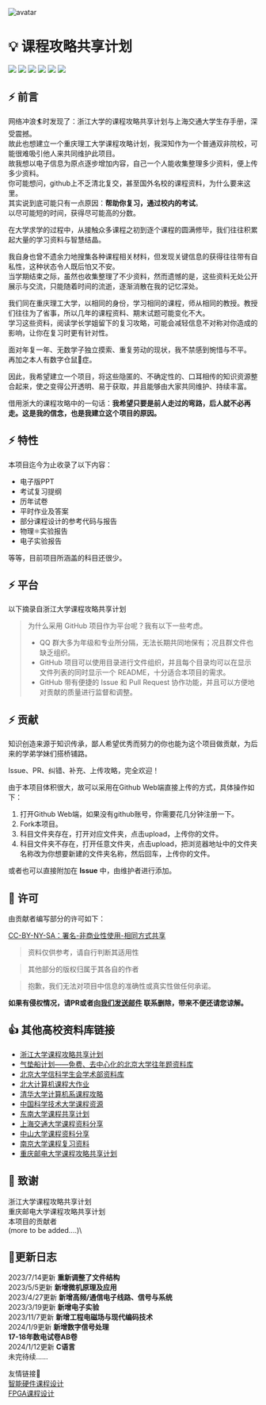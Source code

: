 ![avatar](https://www.cqut.edu.cn/images/logo.png)
# 💡 课程攻略共享计划
[![](https://img.shields.io/github/watchers/Royfor12/CQUT-electronic-information-engineering.svg?style=flat)](https://github.com/Royfor12/CQUT-electronic-information-engineering/watchers)
[![](https://img.shields.io/github/stars/Royfor12/CQUT-electronic-information-engineering.svg?style=flat)](https://github.com/Royfor12/CQUT-electronic-information-engineering/stargazers)
[![](https://img.shields.io/github/forks/Royfor12/CQUT-electronic-information-engineering.svg?style=flat)](https://github.com/Royfor12/CQUT-electronic-information-engineering/network/members)
[![](https://img.shields.io/github/issues-pr-closed-raw/Royfor12/CQUT-electronic-information-engineering.svg?style=flat)](https://github.com/Royfor12/CQUT-electronic-information-engineering/issues)
![](https://img.shields.io/github/repo-size/Royfor12/CQUT-electronic-information-engineering.svg?style=flat)
![](https://img.shields.io/badge/license-MIT-blue)

## ⚡ 前言

网络冲浪🏄时发现了：浙江大学的课程攻略共享计划与上海交通大学生存手册，深受震撼。\
故此也想建立一个重庆理工大学课程攻略计划，我深知作为一个普通双非院校，可能很难吸引他人来共同维护此项目。\
故我想以电子信息为原点逐步增加内容，自己一个人能收集整理多少资料，便上传多少资料。\
你可能想问，github上不乏清北复交，甚至国外名校的课程资料，为什么要来这里。\
其实说到底可能只有一点原因：**帮助你复习，通过校内的考试**。\
以尽可能短的时间，获得尽可能高的分数。

在大学求学的过程中，从接触众多课程之初到逐个课程的圆满修毕，我们往往积累起大量的学习资料与智慧结晶。

我自身也曾不遗余力地搜集各种课程相关材料，但发现关键信息的获得往往带有自私性，这种状态令人既后怕又不安。\
当学期结束之际，虽然也收集整理了不少资料，然而遗憾的是，这些资料无处公开展示与交流，只能随着时间的流逝，逐渐消散在我的记忆深处。

我们同在重庆理工大学，以相同的身份，学习相同的课程，师从相同的教授。教授们往往为了省事，所以几年的课程资料、期末试题可能变化不大。\
学习这些资料，阅读学长学姐留下的复习攻略，可能会减轻信息不对称对你造成的影响，让你在复习时更有针对性。

面对年复一年、无数学子独立摸索、重复劳动的现状，我不禁感到惋惜与不平。\
再加之本人有数字仓鼠🐹症。

因此，我希望建立一个项目，将这些隐匿的、不确定性的、口耳相传的知识资源整合起来，使之变得公开透明、易于获取，并且能够由大家共同维护、持续丰富。

借用浙大的课程攻略中的一句话：**我希望只要是前人走过的弯路，后人就不必再走。这是我的信念，也是我建立这个项目的原因。**

## ⚡ 特性

本项目迄今为止收录了以下内容：

- 电子版PPT
- 考试复习提纲
- 历年试卷
- 平时作业及答案
- 部分课程设计的参考代码与报告
- 物理⚛️实验报告
- 电子实验报告

等等，目前项目所涵盖的科目还很少。

## ⚡ 平台

以下摘录自浙江大学课程攻略共享计划

> 为什么采用 GitHub 项目作为平台呢？我有以下一些考虑。
>
> - QQ 群大多为年级和专业所分隔，无法长期共同地保有；况且群文件也缺乏组织。
> - GitHub 项目可以使用目录进行文件组织，并且每个目录均可以在显示文件列表的同时显示一个 README，十分适合本项目的需求。
> - GitHub 带有便捷的 Issue 和 Pull Request 协作功能，并且可以方便地对贡献的质量进行监督和调整。

## ⚡ 贡献

知识创造来源于知识传承，鄙人希望优秀而努力的你也能为这个项目做贡献，为后来的学弟学妹们搭桥铺路。

Issue、PR、纠错、补充、上传攻略，完全欢迎！

由于本项目体积很大，故可以采用在Github Web端直接上传的方式，具体操作如下：

1. 打开Github Web端，如果没有github账号，你需要花几分钟注册一下。
2. Fork本项目。
3. 科目文件夹存在，打开对应文件夹，点击upload，上传你的文件。
4. 科目文件夹不存在，打开任意文件夹，点击upload，把浏览器地址中的文件夹名称改为你想要新建的文件夹名称，然后回车，上传你的文件。

或者也可以直接附加在 **Issue** 中，由维护者进行添加。

## 📄 许可

由贡献者编写部分的许可如下：

[CC-BY-NY-SA：署名-非商业性使用-相同方式共享](https://creativecommons.org/licenses/by-nc-sa/4.0/deed.zh)

> 资料仅供参考，请自行判断其适用性

> 其他部分的版权归属于其各自的作者

> 抱歉，我们无法对项目中信息的准确性或真实性做任何承诺。

**如果有侵权情况，请PR或者[向我们发送邮件](mailto:Roy120550@gmail.com) 联系删除，带来不便还请您谅解。**

## 👍 其他高校资料库链接

- [浙江大学课程攻略共享计划](https://github.com/QSCTech/zju-icicles)
- [气垫船计划——免费、去中心化的北京大学往年题资料库](https://github.com/martinwu42/project-hover)
- [北京大学信科学生会学术部资料库](https://github.com/EECS-PKU-XSB/Shared-learning-materials)
- [北大计算机课程大作业](https://github.com/tongtzeho/PKUCourse)
- [清华大学计算机系课程攻略](https://github.com/PKUanonym/REKCARC-TSC-UHT)
- [中国科学技术大学课程资源](https://github.com/USTC-Resource/USTC-Course)
- [东南大学课程共享计划](https://github.com/zjdx1998/seucourseshare)
- [上海交通大学课程资料分享](https://github.com/CoolPhilChen/SJTU-Courses/)
- [中山大学课程资料分享](https://github.com/sysuexam/SYSU-Exam)
- [南京大学课程复习资料](https://github.com/idealclover/NJU-Review-Materials)
- [重庆邮电大学课程攻略共享计划](https://github.com/NMID-CQUPT/CLF-CQPUT?tab=readme-ov-file)

## 🙏 致谢

浙江大学课程攻略共享计划\
重庆邮电大学课程攻略共享计划\
本项目的贡献者\
(more to be added....)\

## 📔更新日志
2023/7/14更新
**重新调整了文件结构**\
2023/5/5更新
**新增微机原理及应用**\
2023/4/27更新
**新增高频/通信电子线路、信号与系统**\
2023/3/19更新
**新增电子实验**\
2023/11/7更新
**新增工程电磁场与现代编码技术**\
2024/1/9更新
**新增数字信号处理**\
**17-18年数电试卷AB卷**\
2024/1/12更新
**C语言**\
未完待续……

友情链接🔗\
[智能硬件课程设计](https://github.com/Royfor12/CQUT_esp32_for_elink)\
[FPGA课程设计](https://github.com/Royfor12/CQUT-FPGA-Electric_Piano)
